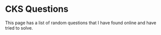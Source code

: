 # CKS Questions

This page has a list of random questions that I have found online and have tried to solve.

